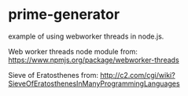 prime-generator
===============

example of using webworker threads in node.js.

Web worker threads node module from: https://www.npmjs.org/package/webworker-threads

Sieve of Eratosthenes from: http://c2.com/cgi/wiki?SieveOfEratosthenesInManyProgrammingLanguages
